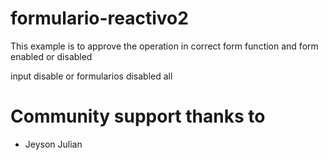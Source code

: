 # formulario-reactivo2
This example is to approve the operation in
correct form function and form enabled or disabled


input disable or formularios disabled all 

# Community support thanks to 
* Jeyson Julian